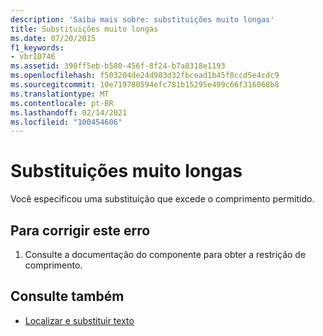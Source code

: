```yaml
---
description: 'Saiba mais sobre: substituições muito longas'
title: Substituições muito longas
ms.date: 07/20/2015
f1_keywords:
- vbrID746
ms.assetid: 398ff5eb-b580-456f-8f24-b7a8318e1193
ms.openlocfilehash: f503204de24d983d32fbcead1b45f0ccd5e4cdc9
ms.sourcegitcommit: 10e719780594efc781b15295e499c66f316068b8
ms.translationtype: MT
ms.contentlocale: pt-BR
ms.lasthandoff: 02/14/2021
ms.locfileid: "100454606"
---
```

# <a name="replacements-too-long"></a>Substituições muito longas

Você especificou uma substituição que excede o comprimento permitido.  
  
## <a name="to-correct-this-error"></a>Para corrigir este erro  
  
1. Consulte a documentação do componente para obter a restrição de comprimento.  
  
## <a name="see-also"></a>Consulte também

- [Localizar e substituir texto](/visualstudio/ide/finding-and-replacing-text)
